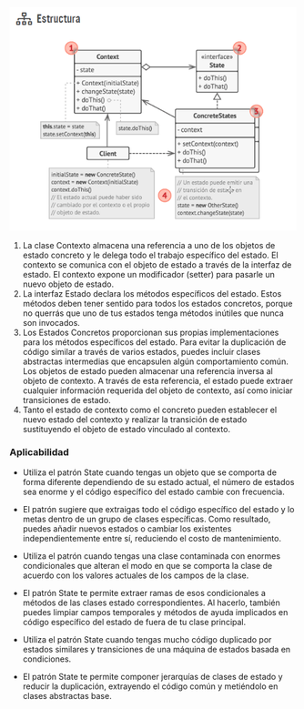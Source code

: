 ![img.png](img.png)

1. La clase Contexto almacena una referencia a uno de los objetos
   de estado concreto y le delega todo el trabajo específico
   del estado. El contexto se comunica con el objeto de estado a
   través de la interfaz de estado. El contexto expone un modificador
   (setter) para pasarle un nuevo objeto de estado.
2. La interfaz Estado declara los métodos específicos del estado.
   Estos métodos deben tener sentido para todos los estados concretos,
   porque no querrás que uno de tus estados tenga métodos
   inútiles que nunca son invocados.
3. Los Estados Concretos proporcionan sus propias implementaciones
   para los métodos específicos del estado. Para evitar la
   duplicación de código similar a través de varios estados, puedes
   incluir clases abstractas intermedias que encapsulen algún
   comportamiento común.
   Los objetos de estado pueden almacenar una referencia inversa
   al objeto de contexto. A través de esta referencia, el estado
   puede extraer cualquier información requerida del objeto de
   contexto, así como iniciar transiciones de estado.
4. Tanto el estado de contexto como el concreto pueden establecer
   el nuevo estado del contexto y realizar la transición de
   estado sustituyendo el objeto de estado vinculado al contexto.

### Aplicabilidad 

*   Utiliza el patrón State cuando tengas un objeto que se comporta
de forma diferente dependiendo de su estado actual, el número
de estados sea enorme y el código específico del estado
cambie con frecuencia.

* El patrón sugiere que extraigas todo el código específico del
  estado y lo metas dentro de un grupo de clases específicas.
  Como resultado, puedes añadir nuevos estados o cambiar los
  existentes independientemente entre sí, reduciendo el costo
  de mantenimiento.
* Utiliza el patrón cuando tengas una clase contaminada con
  enormes condicionales que alteran el modo en que se comporta
  la clase de acuerdo con los valores actuales de los campos
  de la clase.
* El patrón State te permite extraer ramas de esos condicionales
  a métodos de las clases estado correspondientes. Al hacerlo,
  también puedes limpiar campos temporales y métodos de
  ayuda implicados en código específico del estado de fuera de
  tu clase principal.
* Utiliza el patrón State cuando tengas mucho código duplicado
  por estados similares y transiciones de una máquina de estados
  basada en condiciones.
* El patrón State te permite componer jerarquías de clases de
  estado y reducir la duplicación, extrayendo el código común y
  metiéndolo en clases abstractas base.